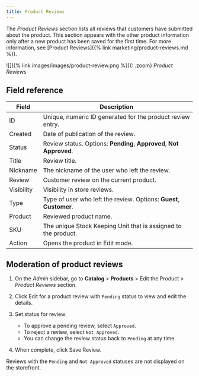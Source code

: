 ```yaml
---
title: Product Reviews
---
```


The _Product Reviews_ section lists all reviews that customers have submitted about the product. This section appears with the other product information only after a new product has been saved for the first time. For more information, see [Product Reviews]({% link marketing/product-reviews.md %}).

![]({% link images/images/product-review.png %}){: .zoom}
_Product Reviews_

## Field reference

|Field|Description|
|--- |--- |
|ID|Unique, numeric ID generated for the product review entry.|
|Created|Date of publication of the review.|
|Status|Review status. Options: **Pending**, **Approved**, **Not Approved**.|
|Title|Review title.|
|Nickname|The nickname of the user who left the review.|
|Review|Customer review on the current product.|
|Visibility|Visibility in store reviews.|
|Type|Type of user who left the review. Options: **Guest**, **Customer**.|
|Product|Reviewed product name.|
|SKU|The unique Stock Keeping Unit that is assigned to the product.|
|Action|Opens the product in Edit mode.|

## Moderation of product reviews

1. On the _Admin_ sidebar, go to **Catalog** > **Products** > Edit the Product > _Product Reviews_ section.

1. Click <span class="btn">Edit</span> for a product review with `Pending` status to view and edit the details.

1. Set status for review:

    - To approve a pending review, select `Approved`.
    - To reject a review, select `Not Approved`.
    - You can change the review status back to `Pending` at any time.

1. When complete, click <span class="btn">Save Review</span>.

Reviews with the `Pending` and `Not Approved` statuses are not displayed on the storefront.

